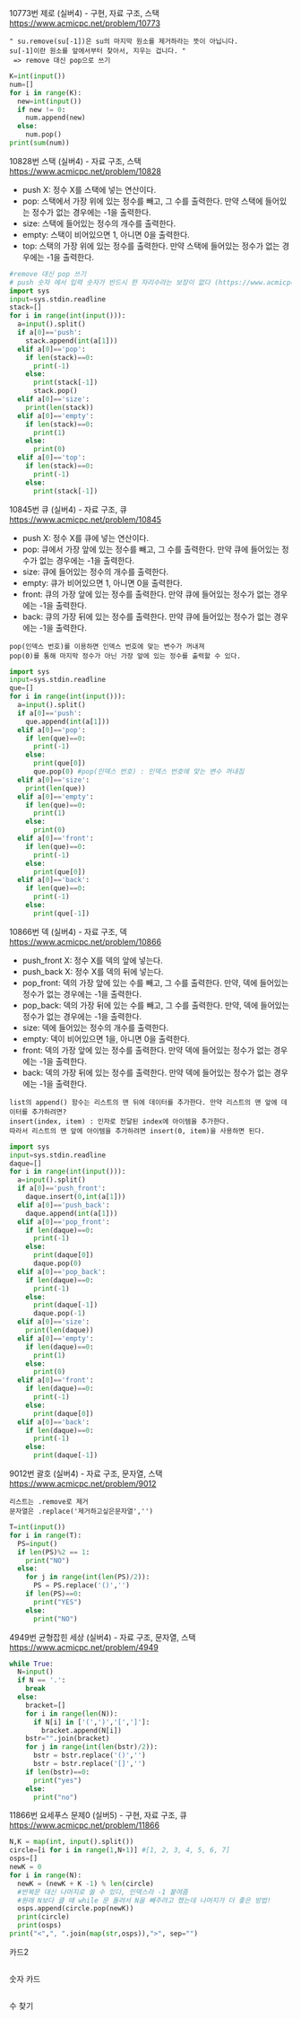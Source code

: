 10773번 제로 (실버4) - 구현, 자료 구조, 스택
https://www.acmicpc.net/problem/10773
```
" su.remove(su[-1])은 su의 마지막 원소를 제거하라는 뜻이 아닙니다.
su[-1]이란 원소를 앞에서부터 찾아서, 지우는 겁니다. "
 => remove 대신 pop으로 쓰기
```
```python
K=int(input())
num=[]
for i in range(K):
  new=int(input())
  if new != 0:
    num.append(new)
  else:
    num.pop()
print(sum(num))
```



10828번 스택 (실버4) - 자료 구조, 스택  
https://www.acmicpc.net/problem/10828  
- push X: 정수 X를 스택에 넣는 연산이다.  
- pop: 스택에서 가장 위에 있는 정수를 빼고, 그 수를 출력한다. 만약 스택에 들어있는 정수가 없는 경우에는 -1을 출력한다.  
- size: 스택에 들어있는 정수의 개수를 출력한다.  
- empty: 스택이 비어있으면 1, 아니면 0을 출력한다.  
- top: 스택의 가장 위에 있는 정수를 출력한다. 만약 스택에 들어있는 정수가 없는 경우에는 -1을 출력한다.
```python
#remove 대신 pop 쓰기
# push 숫자 에서 입력 숫자가 반드시 한 자리수라는 보장이 없다 (https://www.acmicpc.net/board/view/23969)
import sys
input=sys.stdin.readline
stack=[]
for i in range(int(input())):
  a=input().split()
  if a[0]=='push':
    stack.append(int(a[1]))
  elif a[0]=='pop':
    if len(stack)==0:
      print(-1)
    else:
      print(stack[-1])
      stack.pop()
  elif a[0]=='size':
    print(len(stack))
  elif a[0]=='empty':
    if len(stack)==0:
      print(1)
    else:
      print(0)
  elif a[0]=='top':
    if len(stack)==0:
      print(-1)
    else:
      print(stack[-1])
```



10845번 큐 (실버4) - 자료 구조, 큐  
https://www.acmicpc.net/problem/10845  
- push X: 정수 X를 큐에 넣는 연산이다.  
- pop: 큐에서 가장 앞에 있는 정수를 빼고, 그 수를 출력한다. 만약 큐에 들어있는 정수가 없는 경우에는 -1을 출력한다.  
- size: 큐에 들어있는 정수의 개수를 출력한다.  
- empty: 큐가 비어있으면 1, 아니면 0을 출력한다.  
- front: 큐의 가장 앞에 있는 정수를 출력한다. 만약 큐에 들어있는 정수가 없는 경우에는 -1을 출력한다.  
- back: 큐의 가장 뒤에 있는 정수를 출력한다. 만약 큐에 들어있는 정수가 없는 경우에는 -1을 출력한다.
```
pop(인덱스 번호)를 이용하면 인덱스 번호에 맞는 변수가 꺼내져
pop(0)를 통해 마지막 정수가 아닌 가장 앞에 있는 정수를 출력할 수 있다.
```
```python
import sys
input=sys.stdin.readline
que=[]
for i in range(int(input())):
  a=input().split()
  if a[0]=='push':
    que.append(int(a[1]))
  elif a[0]=='pop':
    if len(que)==0:
      print(-1)
    else:
      print(que[0])
      que.pop(0) #pop(인덱스 번호) : 인덱스 번호에 맞는 변수 꺼내짐
  elif a[0]=='size':
    print(len(que))
  elif a[0]=='empty':
    if len(que)==0:
      print(1)
    else:
      print(0)
  elif a[0]=='front':
    if len(que)==0:
      print(-1)
    else:
      print(que[0])
  elif a[0]=='back':
    if len(que)==0:
      print(-1)
    else:
      print(que[-1])
```



10866번 덱 (실버4) - 자료 구조, 덱  
https://www.acmicpc.net/problem/10866  
- push_front X: 정수 X를 덱의 앞에 넣는다.  
- push_back X: 정수 X를 덱의 뒤에 넣는다.  
- pop_front: 덱의 가장 앞에 있는 수를 빼고, 그 수를 출력한다. 만약, 덱에 들어있는 정수가 없는 경우에는 -1을 출력한다.  
- pop_back: 덱의 가장 뒤에 있는 수를 빼고, 그 수를 출력한다. 만약, 덱에 들어있는 정수가 없는 경우에는 -1을 출력한다.  
- size: 덱에 들어있는 정수의 개수를 출력한다.  
- empty: 덱이 비어있으면 1을, 아니면 0을 출력한다.  
- front: 덱의 가장 앞에 있는 정수를 출력한다. 만약 덱에 들어있는 정수가 없는 경우에는 -1을 출력한다.  
- back: 덱의 가장 뒤에 있는 정수를 출력한다. 만약 덱에 들어있는 정수가 없는 경우에는 -1을 출력한다.
```
list의 append() 함수는 리스트의 맨 뒤에 데이터를 추가한다. 만약 리스트의 맨 앞에 데이터를 추가하려면?
insert(index, item) : 인자로 전달된 index에 아이템을 추가한다.
따라서 리스트의 맨 앞에 아이템을 추가하려면 insert(0, item)을 사용하면 된다.
```
```python
import sys
input=sys.stdin.readline
daque=[]
for i in range(int(input())):
  a=input().split()
  if a[0]=='push_front':
    daque.insert(0,int(a[1]))
  elif a[0]=='push_back':
    daque.append(int(a[1]))
  elif a[0]=='pop_front':
    if len(daque)==0:
      print(-1)
    else:
      print(daque[0])
      daque.pop(0)
  elif a[0]=='pop_back':
    if len(daque)==0:
      print(-1)
    else:
      print(daque[-1])
      daque.pop(-1)
  elif a[0]=='size':
    print(len(daque))
  elif a[0]=='empty':
    if len(daque)==0:
      print(1)
    else:
      print(0)
  elif a[0]=='front':
    if len(daque)==0:
      print(-1)
    else:
      print(daque[0])
  elif a[0]=='back':
    if len(daque)==0:
      print(-1)
    else:
      print(daque[-1])
```



9012번 괄호 (실버4) - 자료 구조, 문자열, 스택  
https://www.acmicpc.net/problem/9012
```
리스트는 .remove로 제거
문자열은 .replace('제거하고싶은문자열','')
```
```python
T=int(input())
for i in range(T):
  PS=input()
  if len(PS)%2 == 1:
    print("NO")
  else:
    for j in range(int(len(PS)/2)):
      PS = PS.replace('()','')
    if len(PS)==0:
      print("YES")
    else:
      print("NO")
```



4949번 균형잡힌 세상 (실버4) - 자료 구조, 문자열, 스택  
https://www.acmicpc.net/problem/4949
```python
while True:
  N=input()
  if N == '.':
    break
  else:
    bracket=[]
    for i in range(len(N)):
      if N[i] in ['(',')','[',']']:
        bracket.append(N[i])
    bstr="".join(bracket)
    for j in range(int(len(bstr)/2)):
      bstr = bstr.replace('()','')
      bstr = bstr.replace('[]','')
    if len(bstr)==0:
      print("yes")
    else:
      print("no")
```



11866번 요세푸스 문제0 (실버5) - 구현, 자료 구조, 큐  
https://www.acmicpc.net/problem/11866
```python
N,K = map(int, input().split())
circle=[i for i in range(1,N+1)] #[1, 2, 3, 4, 5, 6, 7]
osps=[]
newK = 0
for i in range(N):
  newK = (newK + K -1) % len(circle)
  #반복문 대신 나머지로 쓸 수 있다, 인덱스라 -1 붙여줌
  #원래 N보다 클 때 while 문 돌려서 N을 빼주려고 했는데 나머지가 더 좋은 방법!
  osps.append(circle.pop(newK))
  print(circle)
  print(osps)
print("<",", ".join(map(str,osps)),">", sep="")
```



카드2
```python

```



숫자 카드
```python

```



수 찾기
```python

```



```python

```


